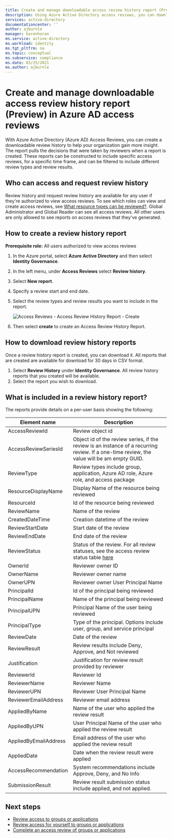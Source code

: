 ```yaml
---
title: Create and manage downloadable access review history report (Preview) - Azure Active Directory
description: Using Azure Active Directory access reviews, you can download a review history for access reviews in your organization.
services: active-directory
documentationcenter: ''
author: ajburnle
manager: karenhoran
ms.service: active-directory
ms.workload: identity
ms.tgt_pltfrm: na
ms.topic: conceptual
ms.subservice: compliance
ms.date: 03/25/2021
ms.author: ajburnle
---
```


# Create and manage downloadable access review history report (Preview) in Azure AD access reviews

With Azure Active Directory (Azure AD) Access Reviews, you can create a downloadable review history to help your organization gain more insight. The report pulls the decisions that were taken by reviewers when a report is created. These reports can be constructed to include specific access reviews, for a specific time frame, and can be filtered to include different review types and review results.
 
## Who can access and request review history

Review history and request review history are available for any user if they're authorized to view access reviews. To see which roles can view and create access reviews, see [What resource types can be reviewed?](deploy-access-reviews.md#what-resource-types-can-be-reviewed). Global Administrator and Global Reader can see all access reviews. All other users are only allowed to see reports on access reviews that they've generated.

## How to create a review history report

**Prerequisite role:** All users authorized to view access reviews

1. In the Azure portal, select **Azure Active Directory** and then select **Identity Governance**.

1. In the left menu, under **Access Reviews** select **Review history**.
 
1. Select **New report**. 

1. Specify a review start and end date.

1. Select the review types and review results you want to include in the report. 

    ![Access Reviews - Access Review History Report - Create](./media/access-reviews-downloadable-review-history/create-review-history.png)

1. Then select **create** to create an Access Review History Report.

## How to download review history reports

Once a review history report is created, you can download it. All reports that are created are available for download for 30 days in CSV format.

1. Select **Review History** under **Identity Governance**. All review history reports that you created will be available. 
1. Select the report you wish to download. 

## What is included in a review history report?

The reports provide details on a per-user basis showing the following:

| Element name | Description |
| --- | --- |
| AccessReviewId |	Review object id |
| AccessReviewSeriesId |	Object id of the review series, if the review is an instance of a recurring review. If a one-time review, the value will be am empty GUID. |
| ReviewType | Review types include group, application, Azure AD role, Azure role, and access package|
|ResourceDisplayName | Display Name of the resource being reviewed |
| ResourceId | Id of the resource being reviewed |
| ReviewName |	Name of the review |
| CreatedDateTime |	Creation datetime of the review |
| ReviewStartDate |	Start date of the review
| ReviewEndDate | End date of the review |
| ReviewStatus | Status of the review. For all review statuses, see the access review status table [here](create-access-review.md) |
| OwnerId | Reviewer owner ID |
| OwnerName | Reviewer owner name |
| OwnerUPN | Reviewer owner User Principal Name |
| PrincipalId | Id of the principal being reviewed |
| PrincipalName | Name of the principal being reviewed |
| PrincipalUPN | Principal Name of the user being reviewed |
| PrincipalType | Type of the principal. Options include user, group, and service principal |
| ReviewDate | Date of the review |
| ReviewResult | Review results include Deny, Approve, and Not reviewed |
|Justification | Justification for review result provided by reviewer |
| ReviewerId | Reviewer Id |
| ReviewerName | Reviewer Name |
| ReviewerUPN | Reviewer User Principal Name |
| ReviewerEmailAddress | Reviewer email address |
| AppliedByName | Name of the user who applied the review result |
| AppliedByUPN | User Principal Name of the user who applied the review result|
| AppliedByEmailAddress | Email address of the user who applied the review result |
| AppliedDate | Date when the review result were applied |
| AccessRecommendation | System recommendations include Approve, Deny, and No Info |
|SubmissionResult | Review result submission status include applied, and not applied. |

## Next steps
- [Review access to groups or applications](perform-access-review.md)
- [Review access for yourself to groups or applications](review-your-access.md)
- [Complete an access review of groups or applications](complete-access-review.md)
